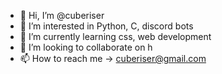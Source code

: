 - 👋 Hi, I’m @cuberiser
- 👀 I’m interested in Python, C, discord bots
- 🌱 I’m currently learning css, web development
- 💞️ I’m looking to collaborate on h
- 📫 How to reach me -> cuberiser@gmail.com

<!---
cuberiser/cuberiser is a ✨ special ✨ repository because its `README.md` (this file) appears on your GitHub profile.
You can click the Preview link to take a look at your changes.
--->
